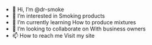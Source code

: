 - 👋 Hi, I’m @dr-smoke
- 👀 I’m interested in Smoking products
- 🌱 I’m currently learning How to produce mixtures
- 💞️ I’m looking to collaborate on With business owners
- 📫 How to reach me Visit my site

<!---
dr-smoke/dr-smoke is a ✨ special ✨ repository because its `README.md` (this file) appears on your GitHub profile.
You can click the Preview link to take a look at your changes.
--->
